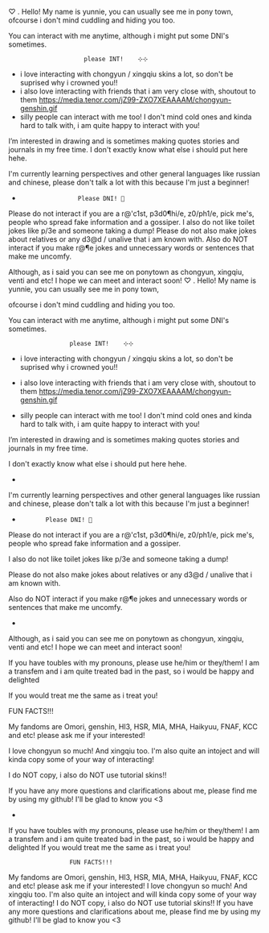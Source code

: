 ♡ . Hello! My name is yunnie, you can usually see me in pony town, 
ofcourse i don't mind cuddling and hiding you too. 

You can interact with me anytime, although i might put some DNI's sometimes.

 					     please INT! 	⊹⊹
 - i love interacting with chongyun / xingqiu skins a lot, so don't be suprised why i crowned you!!
 - i also love interacting with friends that i am very close with, shoutout to them https://media.tenor.com/jZ99-ZXO7XEAAAAM/chongyun-genshin.gif
 - silly people can interact with me too! I don't mind cold ones and kinda hard to talk with, i am quite happy to interact with you! 
	

I’m interested in drawing and is sometimes making quotes stories and journals in my free time. 
I don't exactly know what else i should put here hehe.  


I'm currently learning perspectives and other general languages like russian and chinese, please don't talk a lot with this because I'm just a beginner!
-   			      Please DNI! 🙏
Please do not interact if you are a r@'c1st, p3d0¶hi/e, z0/ph1/e, pick me's, people who spread fake information and a gossiper.
I also do not like toilet jokes like p/3e and someone taking a dump! 
Please do not also make jokes about relatives or any d3@d / unalive that i am known with. 
Also do NOT interact if you make r@¶e jokes and unnecessary words or sentences that make me uncomfy. 

Although, as i said you can see me on ponytown as chongyun, xingqiu, venti and etc! I hope we can meet and interact soon! 
♡ . Hello! My name is yunnie, you can usually see me in pony town, 

ofcourse i don't mind cuddling and hiding you too. 


You can interact with me anytime, although i might put some DNI's sometimes.


					 please INT! 	⊹⊹

- i love interacting with chongyun / xingqiu skins a lot, so don't be suprised why i crowned you!!

- i also love interacting with friends that i am very close with, shoutout to them https://media.tenor.com/jZ99-ZXO7XEAAAAM/chongyun-genshin.gif

- silly people can interact with me too! I don't mind cold ones and kinda hard to talk with, i am quite happy to interact with you! 

	


I’m interested in drawing and is sometimes making quotes stories and journals in my free time. 

I don't exactly know what else i should put here hehe. 

- 


I'm currently learning perspectives and other general languages like russian and chinese, please don't talk a lot with this because I'm just a beginner!

- 			 Please DNI! 🙏

Please do not interact if you are a r@'c1st, p3d0¶hi/e, z0/ph1/e, pick me's, people who spread fake information and a gossiper.

I also do not like toilet jokes like p/3e and someone taking a dump! 

Please do not also make jokes about relatives or any d3@d / unalive that i am known with. 

Also do NOT interact if you make r@¶e jokes and unnecessary words or sentences that make me uncomfy. 

-

Although, as i said you can see me on ponytown as chongyun, xingqiu, venti and etc! I hope we can meet and interact soon! 


If you have toubles with my pronouns, please use he/him or they/them! I am a transfem and i am quite treated bad in the past, so i would be happy and delighted

If you would treat me the same as i treat you! 


FUN FACTS!!! 

My fandoms are Omori, genshin, HI3, HSR, MIA, MHA, Haikyuu, FNAF, KCC and etc! please ask me if your interested! 

I love chongyun so much! And xingqiu too. I'm also quite an intoject and will kinda copy some of your way of interacting! 

I do NOT copy, i also do NOT use tutorial skins!! 

If you have any more questions and clarifications about me, please find me by using my github! I'll be glad to know you <3

-


If you have toubles with my pronouns, please use he/him or they/them! I am a transfem and i am quite treated bad in the past, so i would be happy and delighted
If you would treat me the same as i treat you! 

                     FUN FACTS!!! 
My fandoms are Omori, genshin, HI3, HSR, MIA, MHA, Haikyuu, FNAF, KCC and etc! please ask me if your interested! 
I love chongyun so much! And xingqiu too. I'm also quite an intoject and will kinda copy some of your way of interacting! 
I do NOT copy, i also do NOT use tutorial skins!! 
If you have any more questions and clarifications about me, please find me by using my github! I'll be glad to know you <3

